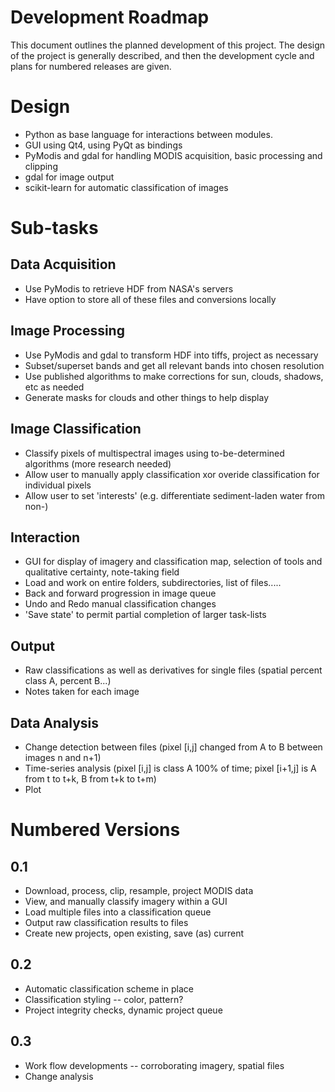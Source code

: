 Development Roadmap
===================

This document outlines the planned development of this project.
The design of the project is generally described, and then the development cycle and plans for numbered releases are given.


Design
======

* Python as base language for interactions between modules.
* GUI using Qt4, using PyQt as bindings
* PyModis and gdal for handling MODIS acquisition, basic processing and clipping
* gdal for image output
* scikit-learn for automatic classification of images

Sub-tasks
==========

Data Acquisition
----------------

* Use PyModis to retrieve HDF from NASA's servers
* Have option to store all of these files and conversions locally


Image Processing
----------------

* Use PyModis and gdal to transform HDF into tiffs, project as necessary
* Subset/superset bands and get all relevant bands into chosen resolution
* Use published algorithms to make corrections for sun, clouds, shadows, etc as needed
* Generate masks for clouds and other things to help display


Image Classification
--------------------

* Classify pixels of multispectral images using to-be-determined algorithms (more research needed)
* Allow user to manually apply classification xor overide classification for individual pixels
* Allow user to set 'interests' (e.g. differentiate sediment-laden water from non-)


Interaction
-----------

* GUI for display of imagery and classification map, selection of tools and qualitative certainty, note-taking field
* Load and work on entire folders, subdirectories, list of files.....
* Back and forward progression in image queue
* Undo and Redo manual classification changes
* 'Save state' to permit partial completion of larger task-lists


Output
------

* Raw classifications as well as derivatives for single files (spatial percent class A, percent B...)
* Notes taken for each image

Data Analysis
-------------

* Change detection between files (pixel [i,j] changed from A to B between images n and n+1)
* Time-series analysis (pixel [i,j] is class A 100% of time; pixel [i+1,j] is A from t to t+k, B from t+k to t+m)
* Plot


Numbered Versions
=================

0.1
---

* Download, process, clip, resample, project MODIS data
* View, and manually classify imagery within a GUI
* Load multiple files into a classification queue
* Output raw classification results to files
* Create new projects, open existing, save (as) current


0.2
---

* Automatic classification scheme in place
* Classification styling -- color, pattern?
* Project integrity checks, dynamic project queue

0.3
---

* Work flow developments -- corroborating imagery, spatial files
* Change analysis
